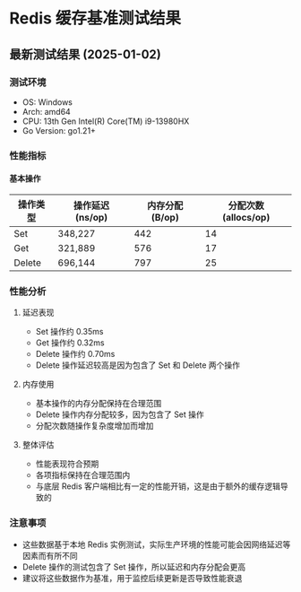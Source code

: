 # Redis 缓存基准测试结果

## 最新测试结果 (2025-01-02)

### 测试环境
- OS: Windows
- Arch: amd64
- CPU: 13th Gen Intel(R) Core(TM) i9-13980HX
- Go Version: go1.21+

### 性能指标

#### 基本操作
| 操作类型 | 操作延迟 (ns/op) | 内存分配 (B/op) | 分配次数 (allocs/op) |
|---------|----------------|----------------|-------------------|
| Set     | 348,227       | 442           | 14               |
| Get     | 321,889       | 576           | 17               |
| Delete  | 696,144       | 797           | 25               |

### 性能分析

1. 延迟表现
   - Set 操作约 0.35ms
   - Get 操作约 0.32ms
   - Delete 操作约 0.70ms
   - Delete 操作延迟较高是因为包含了 Set 和 Delete 两个操作

2. 内存使用
   - 基本操作的内存分配保持在合理范围
   - Delete 操作内存分配较多，因为包含了 Set 操作
   - 分配次数随操作复杂度增加而增加

3. 整体评估
   - 性能表现符合预期
   - 各项指标保持在合理范围内
   - 与底层 Redis 客户端相比有一定的性能开销，这是由于额外的缓存逻辑导致的

### 注意事项
- 这些数据基于本地 Redis 实例测试，实际生产环境的性能可能会因网络延迟等因素而有所不同
- Delete 操作的测试包含了 Set 操作，所以延迟和内存分配会更高
- 建议将这些数据作为基准，用于监控后续更新是否导致性能衰退 